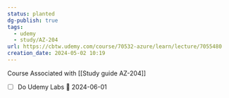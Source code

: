 ```yaml
---
status: planted
dg-publish: true
tags:
  - udemy
  - study/AZ-204
url: https://cbtw.udemy.com/course/70532-azure/learn/lecture/7055480
creation_date: 2024-05-02 10:19
---
```

Course Associated with  [[Study guide AZ-204]]
- [ ] Do Udemy Labs 📅 2024-06-01